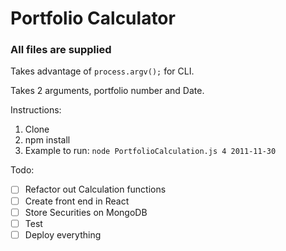# Portfolio Calculator

### All files are supplied

Takes advantage of `process.argv();` for CLI.

Takes 2 arguments, portfolio number and Date.

Instructions:

1. Clone
2. npm install
3. Example to run: `node PortfolioCalculation.js 4 2011-11-30`

Todo:

* [ ] Refactor out Calculation functions
* [ ] Create front end in React
* [ ] Store Securities on MongoDB
* [ ] Test
* [ ] Deploy everything
